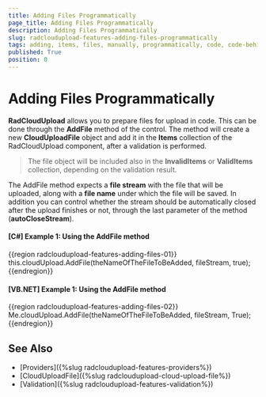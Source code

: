 ```yaml
---
title: Adding Files Programmatically
page_title: Adding Files Programmatically
description: Adding Files Programmatically
slug: radcloudupload-features-adding-files-programmatically
tags: adding, items, files, manually, programmatically, code, code-behind
published: True
position: 0
---
```


# Adding Files Programmatically

__RadCloudUpload__ allows you to prepare files for upload in code. This can be done through the __AddFile__ method of the control. The method will create a new __CloudUploadFile__ object and add it in the __Items__ collection of the RadCloudUpload component, after a validation is performed.

> The file object will be included also in the __InvalidItems__ or __ValidItems__ collection, depending on the validation result.

The AddFile method expects a __file stream__ with the file that will be uploaded, along with a __file name__ under which the file will be saved. In addition you can control whether the stream should be automatically closed after the upload finishes or not, through the last parameter of the method (__autoCloseStream__).

#### __[C#] Example 1: Using the AddFile method__	
{{region radcloudupload-features-adding-files-01}}
	this.cloudUpload.AddFile(theNameOfTheFileToBeAdded, fileStream, true);
{{endregion}}
	
#### __[VB.NET] Example 1: Using the AddFile method__	
{{region radcloudupload-features-adding-files-02}}
	Me.cloudUpload.AddFile(theNameOfTheFileToBeAdded, fileStream, True);
{{endregion}}

## See Also
* [Providers]({%slug radcloudupload-features-providers%})
* [CloudUploadFile]({%slug radcloudupload-cloud-upload-file%})
* [Validation]({%slug radcloudupload-features-validation%})
